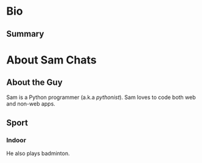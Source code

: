 Bio
======
Summary
-------

# About Sam Chats

## About the Guy

Sam is a Python programmer (a.k.a *pythonist*). Sam loves to code both web and
non-web apps.

## Sport
### Indoor
He also plays badminton.
